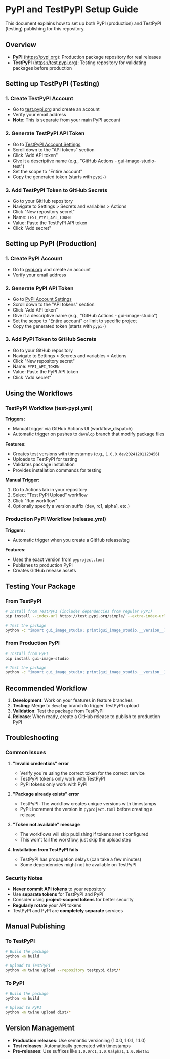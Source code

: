 # PyPI and TestPyPI Setup Guide

This document explains how to set up both PyPI (production) and TestPyPI (testing) publishing for this repository.

## Overview

- **PyPI** (https://pypi.org): Production package repository for real releases
- **TestPyPI** (https://test.pypi.org): Testing repository for validating packages before production

## Setting up TestPyPI (Testing)

### 1. Create TestPyPI Account
- Go to [test.pypi.org](https://test.pypi.org) and create an account
- Verify your email address
- **Note**: This is separate from your main PyPI account

### 2. Generate TestPyPI API Token
- Go to [TestPyPI Account Settings](https://test.pypi.org/manage/account/)
- Scroll down to the "API tokens" section
- Click "Add API token"
- Give it a descriptive name (e.g., "GitHub Actions - gui-image-studio-test")
- Set the scope to "Entire account"
- Copy the generated token (starts with `pypi-`)

### 3. Add TestPyPI Token to GitHub Secrets
- Go to your GitHub repository
- Navigate to Settings > Secrets and variables > Actions
- Click "New repository secret"
- Name: `TEST_PYPI_API_TOKEN`
- Value: Paste the TestPyPI API token
- Click "Add secret"

## Setting up PyPI (Production)

### 1. Create PyPI Account
- Go to [pypi.org](https://pypi.org) and create an account
- Verify your email address

### 2. Generate PyPI API Token
- Go to [PyPI Account Settings](https://pypi.org/manage/account/)
- Scroll down to the "API tokens" section
- Click "Add API token"
- Give it a descriptive name (e.g., "GitHub Actions - gui-image-studio")
- Set the scope to "Entire account" or limit to specific project
- Copy the generated token (starts with `pypi-`)

### 3. Add PyPI Token to GitHub Secrets
- Go to your GitHub repository
- Navigate to Settings > Secrets and variables > Actions
- Click "New repository secret"
- Name: `PYPI_API_TOKEN`
- Value: Paste the PyPI API token
- Click "Add secret"

## Using the Workflows

### TestPyPI Workflow (test-pypi.yml)

**Triggers:**
- Manual trigger via GitHub Actions UI (workflow_dispatch)
- Automatic trigger on pushes to `develop` branch that modify package files

**Features:**
- Creates test versions with timestamps (e.g., `1.0.0.dev20241201123456`)
- Uploads to TestPyPI for testing
- Validates package installation
- Provides installation commands for testing

**Manual Trigger:**
1. Go to Actions tab in your repository
2. Select "Test PyPI Upload" workflow
3. Click "Run workflow"
4. Optionally specify a version suffix (dev, rc1, alpha1, etc.)

### Production PyPI Workflow (release.yml)

**Triggers:**
- Automatic trigger when you create a GitHub release/tag

**Features:**
- Uses the exact version from `pyproject.toml`
- Publishes to production PyPI
- Creates GitHub release assets

## Testing Your Package

### From TestPyPI
```bash
# Install from TestPyPI (includes dependencies from regular PyPI)
pip install --index-url https://test.pypi.org/simple/ --extra-index-url https://pypi.org/simple/ gui-image-studio==1.0.0.dev20241201123456

# Test the package
python -c "import gui_image_studio; print(gui_image_studio.__version__)"
```

### From Production PyPI
```bash
# Install from PyPI
pip install gui-image-studio

# Test the package
python -c "import gui_image_studio; print(gui_image_studio.__version__)"
```

## Recommended Workflow

1. **Development**: Work on your features in feature branches
2. **Testing**: Merge to `develop` branch to trigger TestPyPI upload
3. **Validation**: Test the package from TestPyPI
4. **Release**: When ready, create a GitHub release to publish to production PyPI

## Troubleshooting

### Common Issues

1. **"Invalid credentials" error**
   - Verify you're using the correct token for the correct service
   - TestPyPI tokens only work with TestPyPI
   - PyPI tokens only work with PyPI

2. **"Package already exists" error**
   - TestPyPI: The workflow creates unique versions with timestamps
   - PyPI: Increment the version in `pyproject.toml` before creating a release

3. **"Token not available" message**
   - The workflows will skip publishing if tokens aren't configured
   - This won't fail the workflow, just skip the upload step

4. **Installation from TestPyPI fails**
   - TestPyPI has propagation delays (can take a few minutes)
   - Some dependencies might not be available on TestPyPI

### Security Notes

- **Never commit API tokens** to your repository
- Use **separate tokens** for TestPyPI and PyPI
- Consider using **project-scoped tokens** for better security
- **Regularly rotate** your API tokens
- TestPyPI and PyPI are **completely separate** services

## Manual Publishing

### To TestPyPI
```bash
# Build the package
python -m build

# Upload to TestPyPI
python -m twine upload --repository testpypi dist/*
```

### To PyPI
```bash
# Build the package
python -m build

# Upload to PyPI
python -m twine upload dist/*
```

## Version Management

- **Production releases**: Use semantic versioning (1.0.0, 1.0.1, 1.1.0)
- **Test releases**: Automatically generated with timestamps
- **Pre-releases**: Use suffixes like `1.0.0rc1`, `1.0.0alpha1`, `1.0.0beta1`